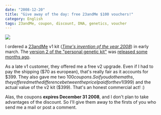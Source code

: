 ```yaml
---
date: "2008-12-20"
title: "Give away of the day: free 23andMe $100 vouchers!"
category: English
tags: 23andMe, coupon, discount, DNA, genetics, voucher
---
```


![]({attach}23andme-v2-upgrade-kit.jpg)

I ordered a [23andMe](https://www.23andme.com) v1 kit (_[Time's invention of
the year 2008](https://www.time.com/time/specials/packages/article/0,28804,1852747_1854493,00.html)_)
in early march. The [version 2 of the "personal genetic
kit"](https://www.23andme.com/en-int/howitworks/) was [released some months
ago](https://blog.wired.com/wiredscience/2008/09/23andme-cuts-it.html).

As a late v1 customer, they offered me a free v2 upgrade. Even if I had to pay
the shipping ($70 as european), that's really fair as it accounts for $399.
They also gave me two $100 coupons. So if you do the maths, they offered me the
difference between the price I paid for the v1 ($999) and the actual value of
the v2 kit ($399). That's an honest commercial act! :)

Alas, the coupons **expires December 31 2008**, and I don't plan to take
advantages of the discount. So I'll give them away to the firsts of you who
send me a mail or post a comment.
